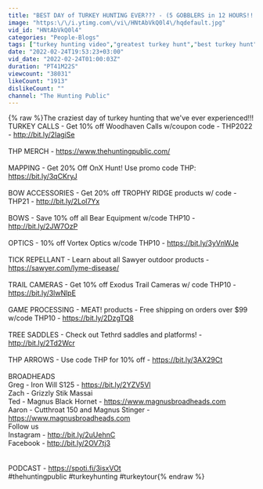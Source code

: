 ```yaml
---
title: "BEST DAY of TURKEY HUNTING EVER??? - (5 GOBBLERS in 12 HOURS!!!)"
image: "https:\/\/i.ytimg.com\/vi\/HNtAbVkQ0l4\/hqdefault.jpg"
vid_id: "HNtAbVkQ0l4"
categories: "People-Blogs"
tags: ["turkey hunting video","greatest turkey hunt","best turkey hunt"]
date: "2022-02-24T19:53:23+03:00"
vid_date: "2022-02-24T01:00:03Z"
duration: "PT41M22S"
viewcount: "38031"
likeCount: "1913"
dislikeCount: ""
channel: "The Hunting Public"
---
```

{% raw %}The craziest day of turkey hunting that we've ever experienced!!! <br />TURKEY CALLS - Get 10% off Woodhaven Calls w/coupon code - THP2022 - <a rel="nofollow" target="blank" href="http://bit.ly/2IagiSe">http://bit.ly/2IagiSe</a><br /><br />THP MERCH - <a rel="nofollow" target="blank" href="https://www.thehuntingpublic.com/">https://www.thehuntingpublic.com/</a><br /><br />MAPPING - Get 20% Off OnX Hunt! Use promo code THP: <a rel="nofollow" target="blank" href="https://bit.ly/3qCKryJ">https://bit.ly/3qCKryJ</a><br /><br />BOW ACCESSORIES - Get 20% off TROPHY RIDGE products w/ code - THP21 - <a rel="nofollow" target="blank" href="http://bit.ly/2Lol7Yx">http://bit.ly/2Lol7Yx</a><br /><br />BOWS - Save 10% off all Bear Equipment w/code THP10 - <a rel="nofollow" target="blank" href="http://bit.ly/2JW7OzP">http://bit.ly/2JW7OzP</a><br /><br />OPTICS - 10% off Vortex Optics w/code THP10 - <a rel="nofollow" target="blank" href="https://bit.ly/3yVnWJe">https://bit.ly/3yVnWJe</a><br /><br />TICK REPELLANT - Learn about all Sawyer outdoor products - <a rel="nofollow" target="blank" href="https://sawyer.com/lyme-disease/">https://sawyer.com/lyme-disease/</a><br /><br />TRAIL CAMERAS - Get 10% off Exodus Trail Cameras w/ code THP10 - <a rel="nofollow" target="blank" href="https://bit.ly/3lwNlpE">https://bit.ly/3lwNlpE</a><br /><br />GAME PROCESSING - MEAT! products - Free shipping on orders over $99 w/code THP10 - <a rel="nofollow" target="blank" href="https://bit.ly/2DzgTQ8">https://bit.ly/2DzgTQ8</a><br /><br />TREE SADDLES - Check out Tethrd saddles and platforms! - <a rel="nofollow" target="blank" href="http://bit.ly/2Td2Wcr">http://bit.ly/2Td2Wcr</a><br /><br />THP ARROWS - Use code THP for 10% off - <a rel="nofollow" target="blank" href="https://bit.ly/3AX29Ct">https://bit.ly/3AX29Ct</a><br /><br />BROADHEADS <br />Greg - Iron Will S125 - <a rel="nofollow" target="blank" href="https://bit.ly/2YZV5Vl">https://bit.ly/2YZV5Vl</a><br />Zach - Grizzly Stik Massai<br />Ted - Magnus Black Hornet - <a rel="nofollow" target="blank" href="https://www.magnusbroadheads.com">https://www.magnusbroadheads.com</a><br />Aaron - Cutthroat 150 and Magnus Stinger - <a rel="nofollow" target="blank" href="https://www.magnusbroadheads.com">https://www.magnusbroadheads.com</a><br />Follow us <br />Instagram - <a rel="nofollow" target="blank" href="http://bit.ly/2uUehnC">http://bit.ly/2uUehnC</a><br />Facebook - <a rel="nofollow" target="blank" href="http://bit.ly/2OV7tj3">http://bit.ly/2OV7tj3</a><br /><br /><br />PODCAST - <a rel="nofollow" target="blank" href="https://spoti.fi/3isxVOt">https://spoti.fi/3isxVOt</a><br />#thehuntingpublic #turkeyhunting #turkeytour{% endraw %}
